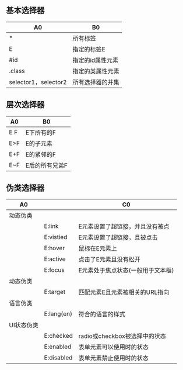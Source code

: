 ## 基本选择器


| A0 | B0 |
|---|---|
| * | 所有标签 |
| E | 指定的标签E |
| #id | 指定的id属性元素 |
| .class | 指定的类属性元素 |
| selector1，selector2 | 所有选择器的并集 |


## 层次选择器


| A0 | B0 |
|---|---|
| E F |E下所有的F |
| E>F | E的子元素 |
| E+F | E的紧邻的F |
| E~F | E后的所有兄弟F |


## 伪类选择器

| A0 |  | C0 |
|---|---|---|
| 动态伪类 |  |  |
|  |E:link |E元素设置了超链接，并且没有被点 |
|  | E:vistied | E元素设置了超链接，且被点击 |
|  | E:hover | 鼠标在E元素上 |
|  | E:active | 点击了E元素且没有松开 |
|  | E:focus | E元素处于焦点状态(一般用于文本框) |
| 动态伪类 |  |  |
|  |E:target |匹配元素E且元素被相关的URL指向 |
| 语言伪类 |  |  |
|  |E:lang(en) |符合<html lang="en"/>的语言的样式 |
| UI状态伪类 |  |  |
|  |E:checked |radio或checkbox被选择中的状态 |
|  | E:enabled | 表单元素可以使用时的状态 |
|  | E:disabled | 表单元素禁止使用时的状态 |

